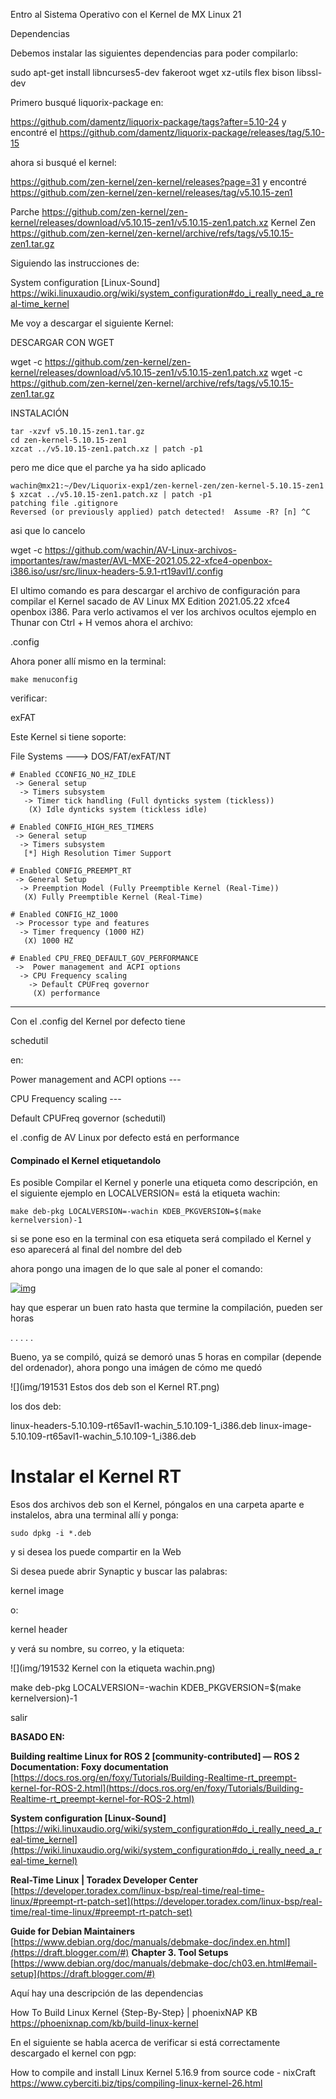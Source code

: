 Entro al Sistema Operativo con el Kernel de MX Linux 21


Dependencias

Debemos instalar las siguientes dependencias para poder compilarlo:

sudo apt-get install libncurses5-dev fakeroot wget xz-utils flex bison libssl-dev



Primero busqué liquorix-package en:

https://github.com/damentz/liquorix-package/tags?after=5.10-24
y encontré el 
https://github.com/damentz/liquorix-package/releases/tag/5.10-15

ahora si busqué el kernel:

https://github.com/zen-kernel/zen-kernel/releases?page=31
y encontré
https://github.com/zen-kernel/zen-kernel/releases/tag/v5.10.15-zen1

Parche
https://github.com/zen-kernel/zen-kernel/releases/download/v5.10.15-zen1/v5.10.15-zen1.patch.xz
Kernel Zen
https://github.com/zen-kernel/zen-kernel/archive/refs/tags/v5.10.15-zen1.tar.gz






Siguiendo las instrucciones de:

System configuration [Linux-Sound]
https://wiki.linuxaudio.org/wiki/system_configuration#do_i_really_need_a_real-time_kernel

Me voy a descargar el siguiente Kernel:


DESCARGAR CON WGET 

wget -c https://github.com/zen-kernel/zen-kernel/releases/download/v5.10.15-zen1/v5.10.15-zen1.patch.xz
wget -c https://github.com/zen-kernel/zen-kernel/archive/refs/tags/v5.10.15-zen1.tar.gz


INSTALACIÓN

    tar -xzvf v5.10.15-zen1.tar.gz
    cd zen-kernel-5.10.15-zen1
    xzcat ../v5.10.15-zen1.patch.xz | patch -p1
    
pero me dice que el parche ya ha sido aplicado

    wachin@mx21:~/Dev/Liquorix-exp1/zen-kernel-zen/zen-kernel-5.10.15-zen1
    $ xzcat ../v5.10.15-zen1.patch.xz | patch -p1
    patching file .gitignore
    Reversed (or previously applied) patch detected!  Assume -R? [n] ^C
    
asi que lo cancelo

    
wget -c https://github.com/wachin/AV-Linux-archivos-importantes/raw/master/AVL-MXE-2021.05.22-xfce4-openbox-i386.iso/usr/src/linux-headers-5.9.1-rt19avl1/.config


El ultimo comando es para descargar el archivo de configuración para compilar el Kernel sacado de AV Linux MX Edition 2021.05.22 xfce4 openbox i386. Para verlo activamos el ver los archivos ocultos ejemplo en Thunar con Ctrl + H vemos ahora el archivo:

.config


Ahora poner allí mismo en la terminal:

    make menuconfig


verificar:

exFAT

Este Kernel si tiene soporte:

File Systems ---> DOS/FAT/exFAT/NT



```
# Enabled CCONFIG_NO_HZ_IDLE
 -> General setup
  -> Timers subsystem
   -> Timer tick handling (Full dynticks system (tickless))
    (X) Idle dynticks system (tickless idle)

# Enabled CONFIG_HIGH_RES_TIMERS
 -> General setup
  -> Timers subsystem
   [*] High Resolution Timer Support

# Enabled CONFIG_PREEMPT_RT
 -> General Setup
  -> Preemption Model (Fully Preemptible Kernel (Real-Time))
   (X) Fully Preemptible Kernel (Real-Time)

# Enabled CONFIG_HZ_1000 
 -> Processor type and features
  -> Timer frequency (1000 HZ)
   (X) 1000 HZ

# Enabled CPU_FREQ_DEFAULT_GOV_PERFORMANCE
 ->  Power management and ACPI options
  -> CPU Frequency scaling
    -> Default CPUFreq governor
     (X) performance
```
     

 



*********************************************************


Con el .config del Kernel por defecto tiene 

schedutil

 en:

Power management and ACPI options --- 

CPU Frequency scaling ---

Default CPUFreq governor (schedutil)

el .config de AV Linux por defecto está en performance





#### Compinado el Kernel etiquetandolo  

Es  posible Compilar el Kernel y ponerle una etiqueta como descripción, en el siguiente ejemplo en LOCALVERSION= está la etiqueta  wachin:

```
make deb-pkg LOCALVERSION=-wachin KDEB_PKGVERSION=$(make kernelversion)-1
```

si se pone eso en la terminal con esa etiqueta será compilado el Kernel y eso aparecerá al final del nombre del deb

ahora pongo una imagen de lo que sale al poner el comando:

[![img](https://blogger.googleusercontent.com/img/a/AVvXsEhkv1-n-y3iXMzV7Lit9H4qcHStDQGqL_ytfSOcIJ3fhuLiRSjKj18C7VRPRi5gqKRz1nH4zP6kZAN6PlI-g1fC6U9RYZjbER9wbQ0blHDGlXDvtpTLyK4fj4dMkZuBtEvQj4gbS4O5sYnVvsEX8RcYXcfXfuj5VTJvwtU2uwb9oljyCjFsm2pH1XbU=s16000)](https://draft.blogger.com/#)

hay que esperar un buen rato hasta que termine la compilación, pueden ser horas

 . . . . . 

Bueno, ya se compiló, quizá se demoró unas 5 horas en compilar (depende del ordenador), ahora pongo una imágen de cómo me quedó

![](img/191531 Estos dos deb son el Kernel RT.png)

los dos deb:

linux-headers-5.10.109-rt65avl1-wachin_5.10.109-1_i386.deb
linux-image-5.10.109-rt65avl1-wachin_5.10.109-1_i386.deb

# Instalar el Kernel RT

Esos dos archivos deb son el Kernel, póngalos en una carpeta aparte e instalelos, abra una terminal allí y ponga:

`sudo dpkg -i *.deb`

y si desea los puede compartir en la Web

Si desea puede abrir Synaptic y buscar las palabras:

kernel image

o:

kernel header

y verá su nombre, su correo, y la etiqueta:

![](img/191532 Kernel con la etiqueta wachin.png)







make deb-pkg LOCALVERSION=-wachin KDEB_PKGVERSION=$(make kernelversion)-1



salir



**BASADO EN:**

**Building realtime Linux for ROS 2 [community-contributed] — ROS 2 Documentation: Foxy documentation**
[https://docs.ros.org/en/foxy/Tutorials/Building-Realtime-rt_preempt-kernel-for-ROS-2.html](https://docs.ros.org/en/foxy/Tutorials/Building-Realtime-rt_preempt-kernel-for-ROS-2.html)

**System configuration [Linux-Sound]**
[https://wiki.linuxaudio.org/wiki/system_configuration#do_i_really_need_a_real-time_kernel](https://wiki.linuxaudio.org/wiki/system_configuration#do_i_really_need_a_real-time_kernel)

**Real-Time Linux | Toradex Developer Center**
[https://developer.toradex.com/linux-bsp/real-time/real-time-linux/#preempt-rt-patch-set](https://developer.toradex.com/linux-bsp/real-time/real-time-linux/#preempt-rt-patch-set)

**Guide for Debian Maintainers**
[https://www.debian.org/doc/manuals/debmake-doc/index.en.html](https://draft.blogger.com/#)
**Chapter 3. Tool Setups**
[https://www.debian.org/doc/manuals/debmake-doc/ch03.en.html#email-setup](https://draft.blogger.com/#)






Aquí hay una descripción de las dependencias

How To Build Linux Kernel {Step-By-Step} | phoenixNAP KB
https://phoenixnap.com/kb/build-linux-kernel

En el siguiente se habla acerca de verificar si está correctamente descargado el kernel con pgp:

How to compile and install Linux Kernel 5.16.9 from source code - nixCraft
https://www.cyberciti.biz/tips/compiling-linux-kernel-26.html










